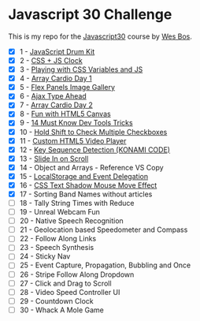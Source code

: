 # Javascript 30 Challenge
This is my repo for the [Javascript30](https://javascript30.com/) course by [Wes Bos](https://github.com/wesbos).

- [x] 1 - [JavaScript Drum Kit](https://github.com/forral/javascript30-challenge/tree/master/01-js-drum-kit)
- [x] 2 - [CSS + JS Clock](https://github.com/forral/javascript30-challenge/tree/master/02-css-js-clock)
- [x] 3 - [Playing with CSS Variables and JS](https://github.com/forral/javascript30-challenge/tree/master/03-playing-css-variables-js)
- [x] 4 - [Array Cardio Day 1](https://github.com/forral/javascript30-challenge/tree/master/04-array-cardio-day-1)
- [x] 5 - [Flex Panels Image Gallery](https://github.com/forral/javascript30-challenge/blob/master/05-flex-panels-image-gallery/index.html)
- [x] 6 - [Ajax Type Ahead](https://github.com/forral/javascript30-challenge/tree/master/06-ajax-type-ahead)
- [x] 7 - [Array Cardio Day 2](https://github.com/forral/javascript30-challenge/tree/master/07-array-cardio-day-2)
- [x] 8 - [Fun with HTML5 Canvas](https://github.com/forral/javascript30-challenge/tree/master/08-fun-with-html5-canvas)
- [x] 9 - [14 Must Know Dev Tools Tricks](https://github.com/forral/javascript30-challenge/tree/master/09-14-must-know-dev-tools-tricks)
- [x] 10 - [Hold Shift to Check Multiple Checkboxes](https://github.com/forral/javascript30-challenge/tree/master/10-hold-shift-to-check-multiple-checkboxes)
- [x] 11 - [Custom HTML5 Video Player](https://github.com/forral/javascript30-challenge/tree/master/11-custom-html5-video-player)
- [x] 12 - [Key Sequence Detection (KONAMI CODE)](https://github.com/forral/javascript30-challenge/tree/master/12-key-sequence-detection)
- [x] 13 - [Slide In on Scroll](https://github.com/forral/javascript30-challenge/tree/master/13-slide-in-on-scroll)
- [x] 14 - Object and Arrays - Reference VS Copy
- [x] 15 - [LocalStorage and Event Delegation](https://github.com/forral/javascript30-challenge/tree/master/15-localstorage-and-event-delegation)
- [x] 16 - [CSS Text Shadow Mouse Move Effect](https://github.com/forral/javascript30-challenge/tree/master/16-mouse-move-shadow)
- [x] 17 - Sorting Band Names without articles
- [ ] 18 - Tally String Times with Reduce
- [ ] 19 - Unreal Webcam Fun
- [ ] 20 - Native Speech Recognition
- [ ] 21 - Geolocation based Speedometer and Compass
- [ ] 22 - Follow Along Links
- [ ] 23 - Speech Synthesis
- [ ] 24 - Sticky Nav
- [ ] 25 - Event Capture, Propagation, Bubbling and Once
- [ ] 26 - Stripe Follow Along Dropdown
- [ ] 27 - Click and Drag to Scroll
- [ ] 28 - Video Speed Controller UI
- [ ] 29 - Countdown Clock
- [ ] 30 - Whack A Mole Game